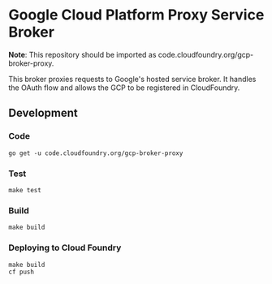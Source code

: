 # Google Cloud Platform Proxy Service Broker

**Note**: This repository should be imported as code.cloudfoundry.org/gcp-broker-proxy.


This broker proxies requests to Google's hosted service broker. It handles the OAuth flow and allows the GCP
to be registered in CloudFoundry.

## Development

### Code
```
go get -u code.cloudfoundry.org/gcp-broker-proxy
```

### Test
```
make test
```

### Build
```
make build
```


### Deploying to Cloud Foundry

```
make build
cf push
``` 


